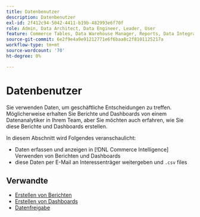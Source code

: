 ```yaml
---
title: Datenbenutzer
description: Datenbenutzer
exl-id: 2f412c94-5042-4411-b19b-482993e6f70f
role: Admin, Data Architect, Data Engineer, Leader, User
feature: Commerce Tables, Data Warehouse Manager, Reports, Data Integration
source-git-commit: 6e2f9e4a9e91212771e6f6baa8c2f8101125217a
workflow-type: tm+mt
source-wordcount: '70'
ht-degree: 0%

---
```


# Datenbenutzer

Sie verwenden Daten, um geschäftliche Entscheidungen zu treffen. Möglicherweise erhalten Sie Berichte und Dashboards von einem Datenanalytiker in Ihrem Team, aber Sie möchten auch erfahren, wie Sie diese Berichte und Dashboards erstellen.

In diesem Abschnitt wird Folgendes veranschaulicht:
* Daten erfassen und anzeigen in [!DNL Commerce Intelligence] Verwenden von Berichten und Dashboards
* diese Daten per E-Mail an Interessenträger weitergeben und `.csv` files

## Verwandte

* [Erstellen von Berichten](../mbi/data-user/reports/rpt-fundamentals.md)
* [Erstellen von Dashboards](../mbi/data-user/dashboards/ess-dashboards.md)
* [Datenfreigabe](../mbi/data-user/export-data/share-data.md)
